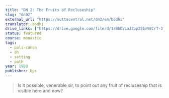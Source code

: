 ```yaml
---
title: "DN 2: The Fruits of Recluseship"
slug: "dn02"
external_url: "https://suttacentral.net/dn2/en/bodhi"
translator: bodhi
drive_links: ["https://drive.google.com/file/d/1rBbDVLaJZpp2S6vV8CrT-3f2GrzowHfW"]
status: featured
course: monastic
tags:
  - pali-canon
  - dn
  - setting
  - path
year: 1989
publisher: bps
---
```


> Is it possible, venerable sir, to point out any fruit of recluseship that is visible here and now?
